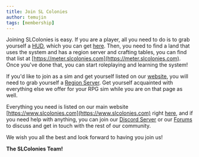 ```yaml
---
title: Join SL Colonies
author: temujin
tags: [membership]
---
```

Joining SLColonies is easy. If you are a player, all you need to do is to grab yourself a [HUD](https://marketplace.secondlife.com/p/SLC-Survival-RPG-HUD-Meter/18945944), which you can get [here](https://marketplace.secondlife.com/p/SLC-Survival-RPG-HUD-Meter/18945944). Then, you need to find a land that uses the system and has a region server and crafting tables, you can find that list at [https://meter.slcolonies.com](https://meter.slcolonies.com). Once you've done that, you can start roleplaying and learning the system!

If you'd like to join as a sim and get yourself listed on our [website](https://meter.slcolonies.com), you will need to grab yourself a [Region Server](https://slcolonies.com/docs/regionserver/). Get yourself acquainted with everything else we offer for your RPG sim while you are on that page as well.

Everything you need is listed on our main website [https://www.slcolonies.com](https://www.slcolonies.com) right [here](https://www.slcolonies.com), and if you need help with anything, you can join our [Discord Server](https://discord.gg/nAgxReW) or our [Forums](https://forum.slcolonies.com) to discuss and get in touch with the rest of our community.

We wish you all the best and look forward to having you join us!


**The SLColonies Team!**
